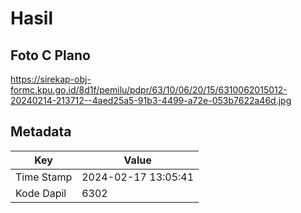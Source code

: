 # Hasil

## Foto C Plano

https://sirekap-obj-formc.kpu.go.id/8d1f/pemilu/pdpr/63/10/06/20/15/6310062015012-20240214-213712--4aed25a5-91b3-4499-a72e-053b7622a46d.jpg


## Metadata

| Key        | Value               |
| ---------- | ------------------- |
| Time Stamp | 2024-02-17 13:05:41 |
| Kode Dapil | 6302                |




